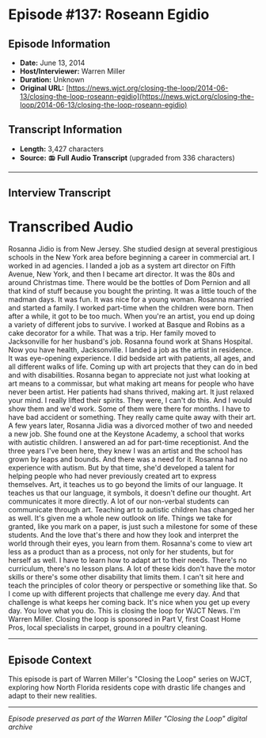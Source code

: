 # Episode #137: Roseann Egidio



## Episode Information

- **Date:** June 13, 2014
- **Host/Interviewer:** Warren Miller
- **Duration:** Unknown
- **Original URL:** [https://news.wjct.org/closing-the-loop/2014-06-13/closing-the-loop-roseann-egidio](https://news.wjct.org/closing-the-loop/2014-06-13/closing-the-loop-roseann-egidio)

## Transcript Information

- **Length:** 3,427 characters
- **Source:** 📻 **Full Audio Transcript** (upgraded from 336 characters)

---

## Interview Transcript

# Transcribed Audio
Rosanna Jidio is from New Jersey. She studied design at several prestigious schools in the New York area before beginning a career in commercial art. I worked in ad agencies. I landed a job as a system art director on Fifth Avenue, New York, and then I became art director. It was the 80s and around Christmas time. There would be the bottles of Dom Pernion and all that kind of stuff because you bought the printing. It was a little touch of the madman days. It was fun. It was nice for a young woman. Rosanna married and started a family. I worked part-time when the children were born. Then after a while, it got to be too much. When you're an artist, you end up doing a variety of different jobs to survive. I worked at Basque and Robins as a cake decorator for a while. That was a trip. Her family moved to Jacksonville for her husband's job. Rosanna found work at Shans Hospital. Now you have health, Jacksonville. I landed a job as the artist in residence. It was eye-opening experience. I did bedside art with patients, all ages, and all different walks of life. Coming up with art projects that they can do in bed and with disabilities. Rosanna began to appreciate not just what looking at art means to a commissar, but what making art means for people who have never been artist. Her patients had shans thrived, making art. It just relaxed your mind. I really lifted their spirits. They were, I can't do this. And I would show them and we'd work. Some of them were there for months. I have to have bad accident or something. They really came quite away with their art. A few years later, Rosanna Jidia was a divorced mother of two and needed a new job. She found one at the Keystone Academy, a school that works with autistic children. I answered an ad for part-time receptionist. And the three years I've been here, they knew I was an artist and the school has grown by leaps and bounds. And there was a need for it. Rosanna had no experience with autism. But by that time, she'd developed a talent for helping people who had never previously created art to express themselves. Art, it teaches us to go beyond the limits of our language. It teaches us that our language, it symbols, it doesn't define our thought. Art communicates it more directly. A lot of our non-verbal students can communicate through art. Teaching art to autistic children has changed her as well. It's given me a whole new outlook on life. Things we take for granted, like you mark on a paper, is just such a milestone for some of these students. And the love that's there and how they look and interpret the world through their eyes, you learn from them. Rosanna's come to view art less as a product than as a process, not only for her students, but for herself as well. I have to learn how to adapt art to their needs. There's no curriculum, there's no lesson plans. A lot of these kids don't have the motor skills or there's some other disability that limits them. I can't sit here and teach the principles of color theory or perspective or something like that. So I come up with different projects that challenge me every day. And that challenge is what keeps her coming back. It's nice when you get up every day. You love what you do. This is closing the loop for WJCT News. I'm Warren Miller. Closing the loop is sponsored in Part V, first Coast Home Pros, local specialists in carpet, ground in a poultry cleaning.

---

## Episode Context

This episode is part of Warren Miller's "Closing the Loop" series on WJCT, exploring how North Florida residents cope with drastic life changes and adapt to their new realities.



---

*Episode preserved as part of the Warren Miller "Closing the Loop" digital archive*
